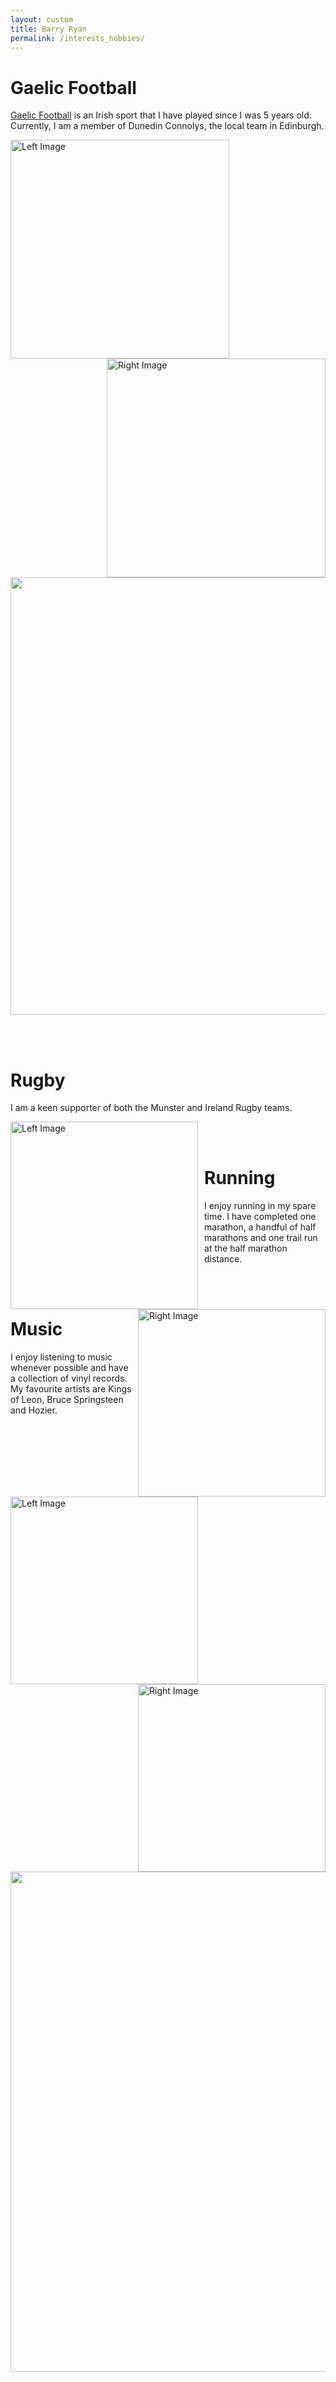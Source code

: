 ```yaml
---
layout: custom
title: Barry Ryan
permalink: /interests_hobbies/
---
```

# Gaelic Football
[Gaelic Football](https://en.wikipedia.org/wiki/Gaelic_football) is an Irish sport that I have played since I was 5 years old. Currently, I am a member of Dunedin Connolys, the local team in Edinburgh. 
<br>

<div style="float: left; margin-right: 10px;">
  <img src="/barryryan/mydocs/IMG_2617.jpg" alt="Left Image" width="350px">
</div>

<div style="float: right; margin-left: 10px;">
  <img src="/barryryan/mydocs/IMG_2792.jpg" alt="Right Image" width="350px">
</div>

<div>
  <img src="/barryryan/mydocs/gaa3.JPG" width="700px">
</div>

<br><br>
# Rugby
I am a keen supporter of both the Munster and Ireland Rugby teams. 
<br>
<div style="float: left; margin-right: 10px;">
  <img src="/barryryan/mydocs/rugby1.JPG" alt="Left Image" width="300">
</div>

<div style="float: right; margin-left: 10px;">
  <img src="/barryryan/mydocs/munster.png"alt="Right Image" width="300">
</div>
<br><br>

# Running
I enjoy running in my spare time. I have completed one marathon, a handful of half marathons and one trail run at the half marathon distance. 
<br>

<div style="float: left; margin-right: 10px;">
  <img src="/barryryan/mydocs/run2.JPG" alt="Left Image" width="300">
</div>

<div style="float: right; margin-left: 10px;">
  <img src="/barryryan/mydocs/run2.JPG"alt="Right Image" width="300">
</div>

<br><br>

# Music
I enjoy listening to music whenever possible and have a collection of vinyl records. My favourite artists are Kings of Leon, Bruce Springsteen and Hozier. 
<br>
<img  src="/barryryan/mydocs/IMG_4093.jpg" width = "800px">
<br><br>
